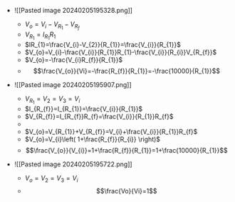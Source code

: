 - ![[Pasted image 20240205195328.png]]
	- $V_{o}=V_{i}-V_{R_{1}}-V_{R_{f}}$
	- $V_{R_{1}}=I_{R_{1}}R_{1}$
	- $IR_{1}=\frac{V_{i}-V_{2}}{R_{1}}=\frac{V_{i}}{R_{1}}$
	- $V_{o}=V_{i}-\frac{V_{i}}{R_{1}}R_{1}-\frac{V_{i}}{R_{i}}V_{R_{f}}$
	- $V_{o}=-\frac{V_{i}R_{f}}{R_{1}}$
	- $$\frac{V_{o}}{Vi}=-\frac{R_{f}}{R_{1}}=-\frac{10000}{R_{1}}$$









- ![[Pasted image 20240205195907.png]]
	- $V_{R_{1}}=V_{2}=V_{3}=V_{i}$
	- $I_{R_{f}}=I_{R_{1}}=\frac{V_{i}}{R_{1}}$
	- $V_{R_{f}}=I_{R_{f}}R_{f}=\frac{V_{i}}{R_{1}}R_{f}$
	- 
	- $V_{o}=V_{R_{1}}+V_{R_{f}}=V_{i}+\frac{V_{i}}{R_{1}}R_{f}$
	- $V_{o}=V_{i}\left( 1+\frac{R_{f}}{R_{i}} \right)$
	- $$\frac{V_{o}}{V_{i}}=1+\frac{R_{f}}{R_{1}}=1+\frac{10000}{R_{1}}$$
- ![[Pasted image 20240205195722.png]]
	- $V_{o}=V_{2}=V_{3}=V_{i}$
	- $$\frac{Vo}{Vi}=1$$